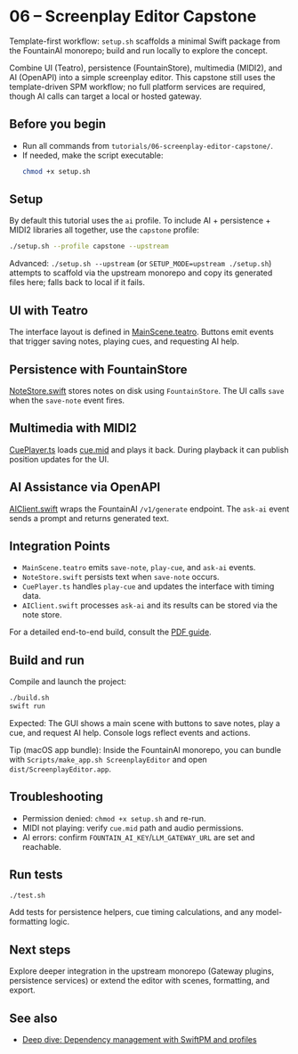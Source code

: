 # 06 – Screenplay Editor Capstone

Template-first workflow: `setup.sh` scaffolds a minimal Swift package from the FountainAI monorepo; build and run locally to explore the concept.

Combine UI (Teatro), persistence (FountainStore), multimedia (MIDI2), and AI (OpenAPI) into a simple screenplay editor. This capstone still uses the template-driven SPM workflow; no full platform services are required, though AI calls can target a local or hosted gateway.

## Before you begin
- Run all commands from `tutorials/06-screenplay-editor-capstone/`.
- If needed, make the script executable:
  ```bash
  chmod +x setup.sh
  ```

## Setup
By default this tutorial uses the `ai` profile. To include AI + persistence + MIDI2 libraries all together, use the `capstone` profile:

```bash
./setup.sh --profile capstone --upstream
```

Advanced: `./setup.sh --upstream` (or `SETUP_MODE=upstream ./setup.sh`) attempts to scaffold via the upstream monorepo and copy its generated files here; falls back to local if it fails.

## UI with Teatro
The interface layout is defined in [MainScene.teatro](./MainScene.teatro). Buttons emit events that trigger saving notes, playing cues, and requesting AI help.

## Persistence with FountainStore
[NoteStore.swift](./NoteStore.swift) stores notes on disk using `FountainStore`. The UI calls `save` when the `save-note` event fires.

## Multimedia with MIDI2
[CuePlayer.ts](./CuePlayer.ts) loads [cue.mid](./cue.mid) and plays it back. During playback it can publish position updates for the UI.

## AI Assistance via OpenAPI
[AIClient.swift](./AIClient.swift) wraps the FountainAI `/v1/generate` endpoint. The `ask-ai` event sends a prompt and returns generated text.

## Integration Points
- `MainScene.teatro` emits `save-note`, `play-cue`, and `ask-ai` events.
- `NoteStore.swift` persists text when `save-note` occurs.
- `CuePlayer.ts` handles `play-cue` and updates the interface with timing data.
- `AIClient.swift` processes `ask-ai` and its results can be stored via the note store.

For a detailed end-to-end build, consult the [PDF guide](./Building%20a%20macOS%20Screenplay%20Editor%20with%20Teatro%2C%20FountainAI%2C%20and%20MIDI2.pdf).

## Build and run
Compile and launch the project:

```bash
./build.sh
swift run
```

Expected: The GUI shows a main scene with buttons to save notes, play a cue, and request AI help. Console logs reflect events and actions.

Tip (macOS app bundle): Inside the FountainAI monorepo, you can bundle with `Scripts/make_app.sh ScreenplayEditor` and open `dist/ScreenplayEditor.app`.

## Troubleshooting
- Permission denied: `chmod +x setup.sh` and re-run.
- MIDI not playing: verify `cue.mid` path and audio permissions.
- AI errors: confirm `FOUNTAIN_AI_KEY`/`LLM_GATEWAY_URL` are set and reachable.

## Run tests
```bash
./test.sh
```
Add tests for persistence helpers, cue timing calculations, and any model-formatting logic.

## Next steps
Explore deeper integration in the upstream monorepo (Gateway plugins, persistence services) or extend the editor with scenes, formatting, and export.

## See also
- [Deep dive: Dependency management with SwiftPM and profiles](../../docs/dependency-management-deep-dive.md)
